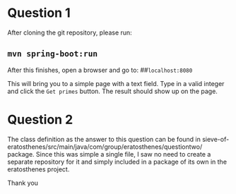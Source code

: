 # Question 1

After cloning the git repository, please run:
## `mvn spring-boot:run`

After this finishes, open a browser and go to:
##`localhost:8080`

This will bring you to a simple page with a text field. Type in a valid integer and click the `Get primes` button.
The result should show up on the page.


# Question 2

The class definition as the answer to this question can be found in sieve-of-eratosthenes/src/main/java/com/group/eratosthenes/questiontwo/ package.
Since this was simple a single file, I saw no need to create a separate repository for it and simply included in a package of its own in the eratosthenes project.

Thank you
